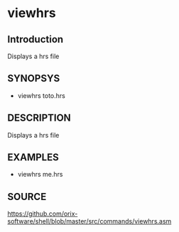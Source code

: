 # viewhrs

## Introduction

Displays a hrs file

## SYNOPSYS

+ viewhrs toto.hrs

## DESCRIPTION

Displays a hrs file

## EXAMPLES

+ viewhrs me.hrs

## SOURCE

https://github.com/orix-software/shell/blob/master/src/commands/viewhrs.asm
